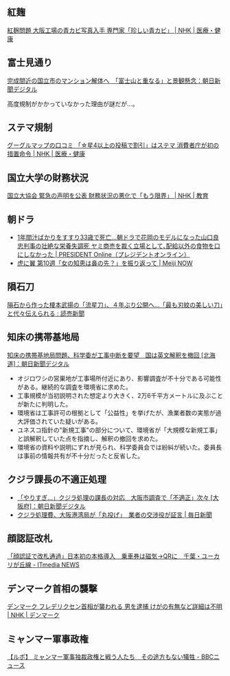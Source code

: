## 紅麹

[紅麹問題 大阪工場の青カビ写真入手 専門家「珍しい青カビ」 | NHK | 医療・健康](https://www3.nhk.or.jp/news/html/20240607/k10014473871000.html)

## 富士見通り

[完成間近の国立市のマンション解体へ　「富士山と重なる」と景観懸念：朝日新聞デジタル](https://www.asahi.com/articles/ASS6736H2S67UTIL024M.html)

高度規制がかかっていなかった理由が謎だが…。

## ステマ規制

[グーグルマップの口コミ 「☆星4以上の投稿で割引」はステマ 消費者庁が初の措置命令 | NHK | 医療・健康](https://www3.nhk.or.jp/news/html/20240607/k10014473931000.html)

## 国立大学の財務状況

[国立大協会 緊急の声明を公表 財務状況の悪化で「もう限界」 | NHK | 教育](https://www3.nhk.or.jp/news/html/20240608/k10014474431000.html)

## 朝ドラ

- [1年間汁ばかりをすすり33歳で死亡…朝ドラで花岡のモデルになった山口良忠判事の壮絶な栄養失調死 ヤミ商売を裁く立場として､配給以外の食物を口にしなかった | PRESIDENT Online（プレジデントオンライン）](https://president.jp/articles/-/82493)
- [虎に翼 第10週「女の知恵は鼻の先？」を振り返って | Meiji NOW](https://meijinow.jp/article/toratubasa/98686)

## 隕石刀

[隕石から作った榎本武揚の「流星刀」、４年ぶり公開へ…「最も刃紋の美しい刀」と代々伝えられる : 読売新聞](https://www.yomiuri.co.jp/national/20240608-OYT1T50042/)

## 知床の携帯基地局

[知床の携帯基地局問題、科学委が工事中断を要望　国は英文解釈を撤回 [北海道]：朝日新聞デジタル](https://www.asahi.com/articles/ASS674109S67IIPE017M.html)

- オジロワシの営巣地が工事場所付近にあり、影響調査が不十分である可能性がある。継続的な調査を環境省に求めた。
- 工事規模が当初説明された想定より大きく、2万6千平方メートルに及ぶことが新たに判明した。
- 環境省は工事許可の根拠として「公益性」を挙げたが、漁業者数の実態が過大評価されていた疑いがある。
- ユネスコ指針の"新規工事"の部分について、環境省が「大規模な新規工事」と誤解釈していた点を指摘し、解釈の撤回を求めた。
- 環境省の資料や説明にずれが見られ、科学委員会では紛糾が続いた。委員長は事前の情報共有が不十分だったと反省した。

## クジラ課長の不適正処理

- [「やりすぎ…」クジラ処理の課長の対応　大阪市調査で「不適正」次々 [大阪府]：朝日新聞デジタル](https://www.asahi.com/articles/ASS6734MMS67OXIE01YM.html)
- [クジラ処理費、大阪港湾局が「丸投げ」　業者の交渉役が証言 | 毎日新聞](https://mainichi.jp/articles/20240607/k00/00m/040/362000c)

## 顔認証改札

[「顔認証で改札通過」日本初の本格導入　乗車券は磁気→QRに　千葉・ユーカリが丘線 - ITmedia NEWS](https://www.itmedia.co.jp/news/articles/2406/07/news181.html)

## デンマーク首相の襲撃

[デンマーク フレデリクセン首相が襲われる 男を逮捕 けがの有無など詳細は不明 | NHK | デンマーク](https://www3.nhk.or.jp/news/html/20240608/k10014474721000.html)

## ミャンマー軍事政権

[【ルポ】 ミャンマー軍事独裁政権と戦う人たち　その途方もない犠牲 - BBCニュース](https://www.bbc.com/japanese/articles/crggx83dgzgo)
